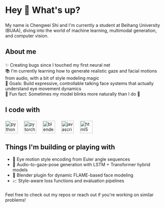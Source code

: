 <h1 align="left">Hey 👋 What's up?</h1>

###

<p align="left">My name is Chengwei Shi and I'm currently a student at Beihang University (BUAA), diving into the world of machine learning, multimodal generation, and computer vision.</p>

###

<h2 align="left">About me</h2>

###

<p align="left">
✨ Creating bugs since I touched my first neural net<br>
📚 I'm currently learning how to generate realistic gaze and facial motions from audio, with a bit of style modeling magic<br>
🎯 Goals: Build expressive, controllable talking face systems that actually understand eye movement dynamics<br>
🎲 Fun fact: Sometimes my model blinks more naturally than I do 🫠
</p>

###

<h2 align="left">I code with</h2>

###

<div align="left">
  <img src="https://cdn.jsdelivr.net/gh/devicons/devicon/icons/python/python-original.svg" height="40" alt="python logo" />
  <img width="12" />
  <img src="https://cdn.jsdelivr.net/gh/devicons/devicon/icons/pytorch/pytorch-original.svg" height="40" alt="pytorch logo" />
  <img width="12" />
  <img src="https://cdn.jsdelivr.net/gh/devicons/devicon/icons/blender/blender-original.svg" height="40" alt="blender logo" />
  <img width="12" />
  <img src="https://cdn.jsdelivr.net/gh/devicons/devicon/icons/javascript/javascript-original.svg" height="40" alt="javascript logo" />
  <img width="12" />
  <img src="https://cdn.jsdelivr.net/gh/devicons/devicon/icons/html5/html5-original.svg" height="40" alt="html5 logo" />
</div>

###

<h2 align="left">Things I'm building or playing with</h2>

<ul align="left">
  <li>👀 Eye motion style encoding from Euler angle sequences</li>
  <li>🧠 Audio-to-gaze-pose generation with LSTM + Transformer hybrid models</li>
  <li>🎨 Blender plugin for dynamic FLAME-based face modeling</li>
  <li>📈 Style-aware loss functions and evaluation pipelines</li>
</ul>

###

<p align="left">Feel free to check out my repos or reach out if you're working on similar problems!</p>
